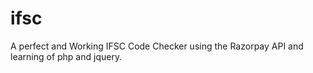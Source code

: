 # ifsc
A perfect and Working IFSC Code Checker using the Razorpay API and learning of php and jquery.
